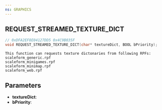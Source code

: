 ```yaml
---
ns: GRAPHICS
---
```

## REQUEST_STREAMED_TEXTURE_DICT

```c
// 0xDFA2EF8E04127DD5 0x4C9B035F
void REQUEST_STREAMED_TEXTURE_DICT(char* textureDict, BOOL bPriority);
```

```
This function can requests texture dictonaries from following RPFs:
scaleform_generic.rpf
scaleform_minigames.rpf
scaleform_minimap.rpf
scaleform_web.rpf
```

## Parameters
* **textureDict**: 
* **bPriority**: 


